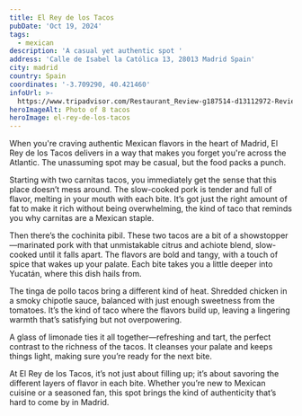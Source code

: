 ```yaml
---
title: El Rey de los Tacos
pubDate: 'Oct 19, 2024'
tags:
  - mexican
description: 'A casual yet authentic spot '
address: 'Calle de Isabel la Católica 13, 28013 Madrid Spain'
city: madrid
country: Spain
coordinates: '-3.709290, 40.421460'
infoUrl: >-
  https://www.tripadvisor.com/Restaurant_Review-g187514-d13112972-Reviews-El_Rey_de_Los_Tacos-Madrid.html
heroImageAlt: Photo of 8 tacos
heroImage: el-rey-de-los-tacos
---
```


When you're craving authentic Mexican flavors in the heart of Madrid, El Rey de los Tacos delivers in a way that makes you forget you're across the Atlantic. The unassuming spot may be casual, but the food packs a punch.

Starting with two carnitas tacos, you immediately get the sense that this place doesn’t mess around. The slow-cooked pork is tender and full of flavor, melting in your mouth with each bite. It’s got just the right amount of fat to make it rich without being overwhelming, the kind of taco that reminds you why carnitas are a Mexican staple.

Then there’s the cochinita pibil. These two tacos are a bit of a showstopper—marinated pork with that unmistakable citrus and achiote blend, slow-cooked until it falls apart. The flavors are bold and tangy, with a touch of spice that wakes up your palate. Each bite takes you a little deeper into Yucatán, where this dish hails from.

The tinga de pollo tacos bring a different kind of heat. Shredded chicken in a smoky chipotle sauce, balanced with just enough sweetness from the tomatoes. It’s the kind of taco where the flavors build up, leaving a lingering warmth that’s satisfying but not overpowering.

A glass of limonade ties it all together—refreshing and tart, the perfect contrast to the richness of the tacos. It cleanses your palate and keeps things light, making sure you’re ready for the next bite.

At El Rey de los Tacos, it’s not just about filling up; it’s about savoring the different layers of flavor in each bite. Whether you’re new to Mexican cuisine or a seasoned fan, this spot brings the kind of authenticity that’s hard to come by in Madrid.
